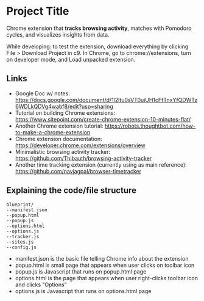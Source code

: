 # Project Title

Chrome extension that **tracks browsing activity**, matches with Pomodoro cycles, and visualizes insights from data.

While developing: to test the extension, download everything by clicking File > Download Project in c9. In Chrome, go to chrome://extensions, turn on developer mode, and Load unpacked extension.

## Links

- Google Doc w/ notes: https://docs.google.com/document/d/1l2ltu0sVT0uiUH1cFfTnxYfQDWTz6WDLkQDVg4wabf8/edit?usp=sharing
- Tutorial on building Chrome extensions: https://www.sitepoint.com/create-chrome-extension-10-minutes-flat/
- Another Chrome extension tutorial: https://robots.thoughtbot.com/how-to-make-a-chrome-extension
- Chrome extension documentation: https://developer.chrome.com/extensions/overview
- Minimalistic browsing activity tracker: https://github.com/Thibauth/browsing-activity-tracker
- Another time tracking extension (currently using as main reference): https://github.com/navjagpal/browser-timetracker

## Explaining the code/file structure

```
blueprint/
--manifest.json
--popup.html
--popup.js
--options.html
--options.js
--tracker.js
--sites.js
--config.js
```

- manifest.json is the basic file telling Chrome info about the extension
- popup.html is small page that appears when user clicks on toolbar icon
- popup.js is Javascript that runs on popup.html page
- options.html is the page that appears when user right-clicks toolbar icon and clicks "Options"
- options.js is Javascript that runs on options.html page